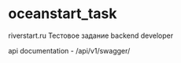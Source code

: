 # oceanstart_task
riverstart.ru Тестовое задание backend developer

api documentation - /api/v1/swagger/
